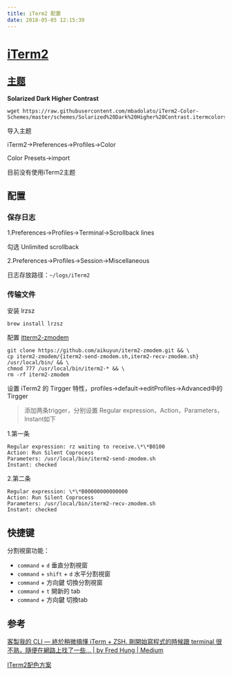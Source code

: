 ```yaml
---
title: iTerm2 配置
date: 2018-05-05 12:15:39
---
```


# [iTerm2](https://iterm2.com/)



<!--more-->



## [主题](http://iterm2colorschemes.com/)

**Solarized Dark Higher Contrast**

```shell
wget https://raw.githubusercontent.com/mbadolato/iTerm2-Color-Schemes/master/schemes/Solarized%20Dark%20Higher%20Contrast.itermcolors
```

导入主题

iTerm2->Preferences->Profiles->Color

Color Presets->import

目前没有使用iTerm2主题



## 配置

### 保存日志

1.Preferences->Profiles->Terminal->Scrollback lines 

勾选 Unlimited scrollback

2.Preferences->Profiles->Session->Miscellaneous

日志存放路径：`~/logs/iTerm2`



### 传输文件

安装 lrzsz

```shell
brew install lrzsz
```



配置 [itterm2-zmodem](https://github.com/aikuyun/iterm2-zmodem)

```shell
git clone https://github.com/aikuyun/iterm2-zmodem.git && \
cp iterm2-zmodem/{iterm2-send-zmodem.sh,iterm2-recv-zmodem.sh} /usr/local/bin/ && \
chmod 777 /usr/local/bin/iterm2-* && \
rm -rf iterm2-zmodem
```



设置 iTerm2 的 Tirgger 特性，profiles->default->editProfiles->Advanced中的Tirgger

> 添加两条trigger，分别设置 Regular expression，Action，Parameters，Instant如下

1.第一条

```
Regular expression: rz waiting to receive.\*\*B0100
Action: Run Silent Coprocess
Parameters: /usr/local/bin/iterm2-send-zmodem.sh
Instant: checked
```

2.第二条

```
Regular expression: \*\*B00000000000000
Action: Run Silent Coprocess
Parameters: /usr/local/bin/iterm2-recv-zmodem.sh
Instant: checked
```



## 快捷键

分割視窗功能：

- `command` + `d` 垂直分割視窗
- `command` + `shift` + `d` 水平分割視窗
- `command` + 方向鍵 切換分割視窗
- `command` + `t` 開新的 tab
- `command` + 方向鍵 切換tab



## 参考

 [客製我的 CLI — 終於稍微搞懂 iTerm + ZSH. 剛開始寫程式的時候跟 terminal 很不熟，隨便在網路上找了一些… | by Fred Hung | Medium](https://spreered.medium.com/%E5%AE%A2%E8%A3%BD%E6%88%91%E7%9A%84-cli-%E7%B5%82%E6%96%BC%E7%A8%8D%E5%BE%AE%E6%90%9E%E6%87%82-iterm-zsh-d3feed27f664) 

[ITerm2配色方案](https://www.jianshu.com/p/33deff6b8a63)